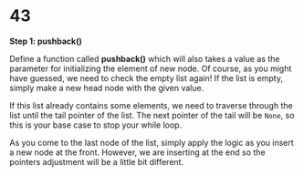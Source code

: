 # 43

**Step 1: pushback\(\)**

Define a function called **pushback\(\)** which will also takes a value as the parameter for initializing the element of new node. Of course, as you might have guessed, we need to check the empty list again! If the list is empty, simply make a new head node with the given value.

If this list already contains some elements, we need to traverse through the list until the tail pointer of the list. The next pointer of the tail will be `None`, so this is your base case to stop your while loop.

As you come to the last node of the list, simply apply the logic as you insert a new node at the front. However, we are inserting at the end so the pointers adjustment will be a little bit different.

